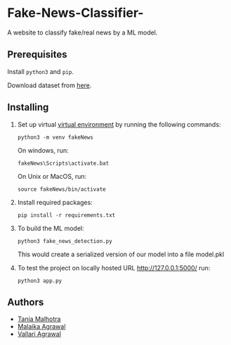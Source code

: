 # Fake-News-Classifier-
A website to classify fake/real news by a ML model.  

## Prerequisites

Install `python3` and `pip`.

Download dataset from [here](https://drive.google.com/file/d/1eVYHo4sowg0NBiX8aJmG8-4p_pZAXlVQ/view?usp=sharing).

## Installing

1. Set up virtual [virtual environment](https://docs.python.org/3/tutorial/venv.html) by running the following commands:
    ```
    python3 -m venv fakeNews
    ```
    On windows, run: 
    ```
    fakeNews\Scripts\activate.bat
    ```
    On Unix or MacOS, run:
    ```
    source fakeNews/bin/activate
    ```

2. Install required packages:
    ```
    pip install -r requirements.txt
    ```

3. To build the ML model:
    ```
    python3 fake_news_detection.py 
    ```
    This would create a serialized version of our model into a file model.pkl
4. To test the project on locally hosted URL http://127.0.0.1:5000/ run:
    ```
    python3 app.py
    ```

## Authors

- [Tania Malhotra](github.com/TaniaMalhotra)
- [Malaika Agrawal]()
- [Vallari Agrawal](github.com/vallariag)
